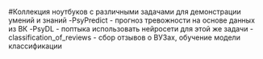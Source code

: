 #Коллекция ноутбуков с различными задачами для демонстрации умений и знаний
-PsyPredict - прогноз тревожности на основе данных из ВК
-PsyDL - поптыка использовать нейросети для этой же задачи
-classification_of_reviews - сбор отзывов о ВУЗах, обучение модели классификации
